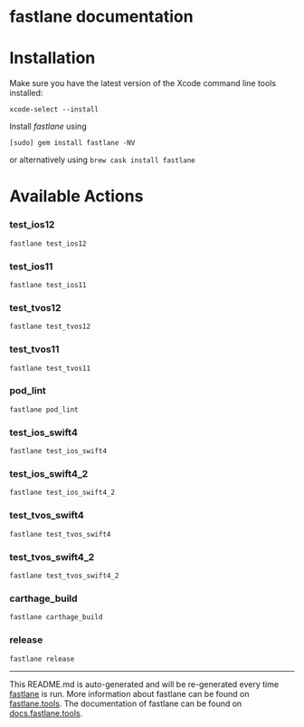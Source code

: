 fastlane documentation
================
# Installation

Make sure you have the latest version of the Xcode command line tools installed:

```
xcode-select --install
```

Install _fastlane_ using
```
[sudo] gem install fastlane -NV
```
or alternatively using `brew cask install fastlane`

# Available Actions
### test_ios12
```
fastlane test_ios12
```

### test_ios11
```
fastlane test_ios11
```

### test_tvos12
```
fastlane test_tvos12
```

### test_tvos11
```
fastlane test_tvos11
```

### pod_lint
```
fastlane pod_lint
```

### test_ios_swift4
```
fastlane test_ios_swift4
```

### test_ios_swift4_2
```
fastlane test_ios_swift4_2
```

### test_tvos_swift4
```
fastlane test_tvos_swift4
```

### test_tvos_swift4_2
```
fastlane test_tvos_swift4_2
```

### carthage_build
```
fastlane carthage_build
```

### release
```
fastlane release
```


----

This README.md is auto-generated and will be re-generated every time [fastlane](https://fastlane.tools) is run.
More information about fastlane can be found on [fastlane.tools](https://fastlane.tools).
The documentation of fastlane can be found on [docs.fastlane.tools](https://docs.fastlane.tools).
